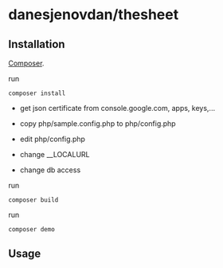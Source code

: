 # danesjenovdan/thesheet

## Installation
 [Composer](https://getcomposer.org/).

run 
```
composer install
```

- get json certificate from console.google.com, apps, keys,...

- copy php/sample.config.php to php/config.php

- edit php/config.php
- change __LOCALURL
- change db access

run 
```
composer build
```

run 
```
composer demo
```

## Usage
